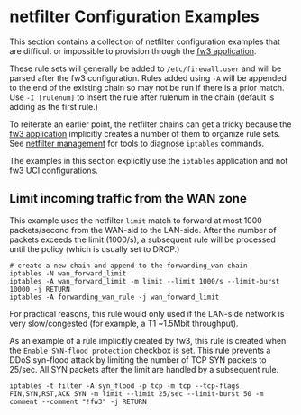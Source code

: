 # netfilter Configuration Examples

This section contains a collection of netfilter configuration examples that are difficult or impossible to provision through the [fw3 application](/docs/guide-user/firewall/overview "docs:guide-user:firewall:overview").

These rule sets will generally be added to `/etc/firewall.user` and will be parsed after the fw3 configuration. Rules added using `-A` will be appended to the end of the existing chain so may not be run if there is a prior match. Use `-I [rulenum]` to insert the rule after rulenum in the chain (default is adding as the first rule.)

To reiterate an earlier point, the netfilter chains can get a tricky because the [fw3 application](/docs/guide-user/firewall/overview "docs:guide-user:firewall:overview") implicitly creates a number of them to organize rule sets. See [netfilter management](/docs/guide-user/firewall/netfilter_iptables/netfilter_management "docs:guide-user:firewall:netfilter_iptables:netfilter_management") for tools to diagnose `iptables` commands.

The examples in this section explicitly use the `iptables` application and not fw3 UCI configurations.

## Limit incoming traffic from the WAN zone

This example uses the netfilter `limit` match to forward at most 1000 packets/second from the WAN-sid to the LAN-side. After the number of packets exceeds the limit (1000/s), a subsequent rule will be processed until the policy (which is usually set to DROP.)

```
# create a new chain and append to the forwarding_wan chain
iptables -N wan_forward_limit
iptables -A wan_forward_limit -m limit --limit 1000/s --limit-burst 10000 -j RETURN
iptables -A forwarding_wan_rule -j wan_forward_limit
```

For practical reasons, this rule would only used if the LAN-side network is very slow/congested (for example, a T1 ~1.5Mbit throughput).

As an example of a rule implicitly created by fw3, this rule is created when the `Enable SYN-flood protection` checkbox is set. This rule prevents a DDoS syn-flood attack by limiting the number of TCP SYN packets to 25/sec. All SYN packets after the limit are handled by a subsequent rule.

```
iptables -t filter -A syn_flood -p tcp -m tcp --tcp-flags FIN,SYN,RST,ACK SYN -m limit --limit 25/sec --limit-burst 50 -m comment --comment "!fw3" -j RETURN
```
